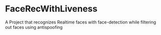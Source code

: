 # FaceRecWithLiveness
A Project that recognizes Realtime faces with face-detection while filtering out faces using antispoofing

